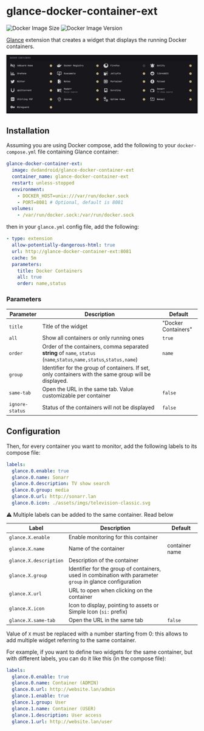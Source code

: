 glance-docker-container-ext
===

![Docker Image Size](https://img.shields.io/docker/image-size/dvdandroid/glance-docker-container-ext)
![Docker Image Version](https://img.shields.io/docker/v/dvdandroid/glance-docker-container-ext)

[Glance](https://github.com/glanceapp/glance) extension that creates a widget that displays the running Docker containers.

![Sample Screenshot](./assets/screen.png)

## Installation

Assuming you are using Docker compose, add the following to your `docker-compose.yml` file containing Glance container:

```yaml
glance-docker-container-ext:
  image: dvdandroid/glance-docker-container-ext
  container_name: glance-docker-container-ext
  restart: unless-stopped
  environment:
    - DOCKER_HOST=unix:///var/run/docker.sock
    - PORT=8081 # Optional, default is 8081
  volumes:
    - /var/run/docker.sock:/var/run/docker.sock
```

then in your `glance.yml` config file, add the following:

```yaml
- type: extension
  allow-potentially-dangerous-html: true
  url: http://glance-docker-container-ext:8081
  cache: 5m
  parameters:
    title: Docker Containers
    all: true
    order: name,status
```

### Parameters

| Parameter       | Description                                                                                                              | Default             |
|-----------------|--------------------------------------------------------------------------------------------------------------------------|---------------------|
| `title`         | Title of the widget                                                                                                      | "Docker Containers" |
| `all`           | Show all containers or only running ones                                                                                 | `true`              |
| `order`         | Order of the containers, comma separated **string** of `name`, `status`<br>(`name`,`status`,`name,status`,`status,name`) | `name`              |
| `group`         | Identifier for the group of containers. If set, only containers with the same group will be displayed.                   |                     |
| `same-tab`      | Open the URL in the same tab. Value customizable per container                                                           | `false`             |
| `ignore-status` | Status of the containers will not be displayed                                                                           | `false`             |

## Configuration

Then, for every container you want to monitor, add the following labels to its compose file:

```yaml
labels:
  glance.0.enable: true
  glance.0.name: Sonarr
  glance.0.description: TV show search
  glance.0.group: media
  glance.0.url: http://sonarr.lan
  glance.0.icon: ./assets/imgs/television-classic.svg
```

:warning: Multiple labels can be added to the same container. Read below

| Label                  | Description                                                                                                | Default        |
|------------------------|------------------------------------------------------------------------------------------------------------|----------------|
| `glance.X.enable`      | Enable monitoring for this container                                                                       |                |
| `glance.X.name`        | Name of the container                                                                                      | container name |
| `glance.X.description` | Description of the container                                                                               |                |
| `glance.X.group`       | Identifier for the group of containers, used in combination with parameter `group` in glance configuration |                |
| `glance.X.url`         | URL to open when clicking on the container                                                                 |                |
| `glance.X.icon`        | Icon to display, pointing to assets or Simple Icon (`si:` prefix)                                          |                |
| `glance.X.same-tab`    | Open the URL in the same tab                                                                               | `false`        |

Value of `X` must be replaced with a number starting from 0: this allows to add multiple widget referring to the same container.

For example, if you want to define two widgets for the same container, but with different labels, you can do it like this (in the compose file):

```yaml
labels:
  glance.0.enable: true
  glance.0.name: Container (ADMIN)
  glance.0.url: http://website.lan/admin
  glance.1.enable: true
  glance.1.group: User
  glance.1.name: Container (USER)
  glance.1.description: User access
  glance.1.url: http://website.lan/user
```
